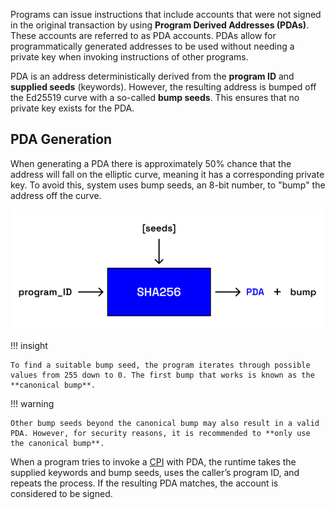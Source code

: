 Programs can issue instructions that include accounts that were not signed in the original transaction by using **Program Derived Addresses (PDAs)**. These accounts are referred to as PDA accounts. PDAs allow for programmatically generated addresses to be used without needing a private key when invoking instructions of other programs.

PDA is an address deterministically derived from the **program ID** and **supplied seeds** (keywords). However, the resulting address is bumped off the Ed25519 curve with a so-called **bump seeds**. This ensures that no private key exists for the PDA.

<h2>PDA Generation</h2>

When generating a PDA there is approximately 50% chance that the address will fall on the elliptic curve, meaning it has a corresponding private key. To avoid this, system uses bump seeds, an 8-bit number, to "bump" the address off the curve.

![PDA Generation](../../images/pda-generation.png)

!!! insight

    To find a suitable bump seed, the program iterates through possible values from 255 down to 0. The first bump that works is known as the **canonical bump**.

!!! warning

    Other bump seeds beyond the canonical bump may also result in a valid PDA. However, for security reasons, it is recommended to **only use the canonical bump**.

When a program tries to invoke a [CPI](./cross-program-invocation.md) with PDA, the runtime takes the supplied keywords and bump seeds, uses the caller’s program ID, and repeats the process. If the resulting PDA matches, the account is considered to be signed.
